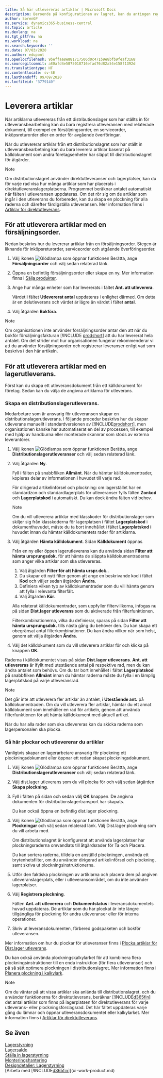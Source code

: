 ```yaml
---
title: Så här utlevereras artiklar | Microsoft Docs
description: Beroende på konfigurationen av lagret, kan du antingen registrera utleverans på relaterade avgående affärsdokumentet, till exempel försäljningsorder, direkt eller använda distributionslagerutleveransdokument som följer ett arbetsflöde och integreras i olika lageraktiviteter.
author: SorenGP
ms.service: dynamics365-business-central
ms.topic: article
ms.devlang: na
ms.tgt_pltfrm: na
ms.workload: na
ms.search.keywords: ''
ms.date: 07/03/2020
ms.author: edupont
ms.openlocfilehash: 9beffaa8e881717506d0c471b9e8bfb9feaf3168
ms.sourcegitcommit: a80afd4e5075018716efad76d82a54e158f1392d
ms.translationtype: HT
ms.contentlocale: sv-SE
ms.lasthandoff: 09/09/2020
ms.locfileid: "3779140"
---
```

# <a name="ship-items"></a>Leverera artiklar

När artiklarna utlevereras från ett distributionslager som har ställts in för utleveransbearbetning kan du bara registrera utleveransen med relaterade dokument, till exempel en försäljningsorder, en serviceorder, inköpsreturorder eller en order för avgående överföringar.

När du utlevererar artiklar från ett distributionslagret som har ställt in utleveransbearbetning kan du bara leverera artiklar baserat på källdokument som andra företagsenheter har släppt till distributionslagret för åtgärder.

> [!NOTE]
> Om distributionslagret använder direktutleveranser och lagerplatser, kan du för varje rad visa hur många artiklar som har placerats i direktutleveranslagerplatserna. Programmet beräknar antalet automatiskt när fälten i utleveransen uppdateras. Om det rör sig om de artiklar som ingår i den utleverans du förbereder, kan du skapa en plockning för alla raderna och därefter färdigställa utleveransen. Mer information finns i [Artiklar för direktutleverans](warehouse-how-to-cross-dock-items.md).

## <a name="to-ship-items-with-a-sales-order"></a>För att utleverera artiklar med en försäljningsorder.

Nedan beskrivs hur du levererar artiklar från en försäljningsorder. Stegen är liknande för inköpsreturorder, serviceorder och utgående överföringsorder.  

1. Välj ikonen ![Glödlampa som öppnar funktionen Berätta](media/ui-search/search_small.png "Berätta vad du vill göra"), ange **Försäljningsorder** och välj sedan relaterad länk.
2. Öppna en befintlig försäljningsorder eller skapa en ny. Mer information finns i [Sälja produkter](sales-how-sell-products.md).
3. Ange hur många enheter som har levererats i fältet **Ant. att utleverera**.

    Värdet i fältet **Utlevererat antal** uppdateras i enlighet därmed. Om detta är en delutleverans och värdet är lägre än värdet i fältet **antal**.
4. Välj åtgärden **Bokföra**.

> [!NOTE]
> Om organisationen inte använder försäljningsorder antar den att när du bokför försäljningsfakturan [!INCLUDE [prodshort](includes/prodshort.md)] att du har levererat hela antalet. Om det strider mot hur organisationen fungerar rekommenderar vi att du använder försäljningsorder och registrerar leveranser enligt vad som beskrivs i den här artikeln.

## <a name="to-ship-items-with-a-warehouse-shipment"></a>För att utleverera artiklar med en lagerutleverans.

Först kan du skapa ett utleveransdokument från ett källdokument för företag. Sedan kan du välja de angivna artiklarna för utleverans.

### <a name="to-create-a-warehouse-shipment"></a>Skapa en distributionslagerutleverans.

Medarbetare som är ansvarig för utleveransen skapar en distributionslagerutleverans. I följande procedur beskrivs hur du skapar utleverans manuellt i standardversionen av [!INCLUDE[prodshort](includes/prodshort.md)], men organisationen kanske har automatiserat en del av processen, till exempel med hjälp av handburna eller monterade skannrar som stöds av externa leverantörer.  

1. Välj ikonen ![Glödlampa som öppnar funktionen Berätta](media/ui-search/search_small.png "Berätta vad du vill göra"), ange **Distributionslagerutleveranser** och välj sedan relaterad länk.  
2. Välj åtgärden **Ny**.  

    Fyll i fälten på snabbfliken **Allmänt**. När du hämtar källdokumentrader, kopieras delar av informationen i huvudet till varje rad.  

    För dirigerad artikelinförsel och plockning: om lagerstället har en standardzon och standardlagerplats för utleveranser fylls fälten **Zonkod** och **Lagerplatskod** i automatiskt. Du kan dock ändra fälten vid behov.  

    > [!NOTE]  
    > Om du vill utleverera artiklar med klasskoder för distributionslager som skiljer sig från klasskoderna för lagerplatsen i fältet **Lagerplatskod** i dokumenthuvudet, måste du ta bort innehållet i fältet **Lagerplatskod** i huvudet innan du hämtar källdokumentets rader för artiklarna.  
3. Välj åtgärden **Hämta källdokument**. Sidan **Källdokument** öppnas.

    Från en ny eller öppen lagerutleverans kan du använda sidan **Filter att hämta ursprungsdok.** för att hämta de släppta källdokumentraderna som anger vilka artiklar som ska utlevereras.

    1. Välj åtgärden **Filter för att hämta urspr.dok.**.  
    2. Du skapar ett nytt filter genom att ange en beskrivande kod i fältet **Kod** och väljer sedan åtgärden **Ändra**.  
    3. Definiera vilken typ av källdokumentrader som du vill hämta genom att fylla i relevanta filterfält.  
    4. Välj åtgärden **Kör**.  

    Alla relaterat källdokumentrader, som uppfyller filtervillkorna, infogas nu på sidan **Dist.lager utleverans** som du aktiverade från filterfunktionen.  

    Filterkombinationerna, vilka du definierar, sparas på sidan **Filter att hämta ursprungsdok.** tills nästa gång du behöver den. Du kan skapa ett obegränsat antal filterkombinationer. Du kan ändra villkor när som helst, genom att välja åtgärden **Ändra**.

4. Välj det källdokument som du vill utleverera artiklar för och klicka på knappen **OK**.  

Raderna i källdokumentet visas på sidan **Dist.lager utleverans**. **Ant. att utlevereras** är ifyllt med utestående antal på respektive rad, men du kan ändra antalet som behövs. Om du tar bort innehållet i fältet **Lagerplatskod** på snabbfliken **Allmänt** innan du hämtar raderna måste du fylla i en lämplig lagerplatskod på varje utleveransrad.  

> [!NOTE]  
> Det går inte att utleverera fler artiklar än antalet, i **Utestående ant.** på källdokumentraden. Om du vill utleverera fler artiklar, hämtar du ett annat källdokument som innehåller en rad för artikeln, genom att använda filterfunktionen för att hämta källdokument med aktuell artikel.  

När du har alla rader som ska utlevereras kan du skicka raderna som lagerpersonalen ska plocka.

### <a name="to-pick-and-ship"></a>Så här plockar och utlevererar du artiklar

Vanligtvis skapar en lagerarbetare ansvarig för plockning ett plockningsdokument eller öppnar ett redan skapat plockningsdokument.  

1. Välj ikonen ![Glödlampa som öppnar funktionen Berätta](media/ui-search/search_small.png "Berätta vad du vill göra"), ange **Distributionslagerutleveranser** och välj sedan relaterad länk.
2. Välj dist.lager utleverans som du vill plocka för och välj sedan åtgärden **Skapa plockning**.
3. Fyll i fälten på sidan och sedan välj **OK** knappen. De angivna dokumenten för distributionslagertransport har skapats.

    Du kan också öppna en befintlig dist.lager plockning.
4. Välj ikonen ![Glödlampa som öppnar funktionen Berätta](media/ui-search/search_small.png "Berätta vad du vill göra"), ange **Plockningar** och välj sedan relaterad länk. Välj Dist.lager plockning som du vill arbeta med.

    Om distributionslagret är konfigurerat att använda lagerplatser har plockningsraderna omvandlats till åtgärdsrader för Ta och Placera.

    Du kan sortera raderna, tilldela en anställd plockningen, använda ett brytenhetsfilter, om du använder dirigerad artikelinförsel och plockning, samt skriva ut plockningsinstruktionerna.

5. Utför den faktiska plockningen av artiklarna och placera dem på angiven utleveranslagerplats, eller i utleveransområdet, om du inte använder lagerplatser.
6. Välj **Registrera plockning**.

    Fälten **Ant. att utleverera** och **Dokumentstatus** i leveransdokumentets huvud uppdateras. De artiklar som du har plockat är inte längre tillgängliga för plockning för andra utleveranser eller för interna operationer.
7. Skriv ut leveransdokumenten, förbered godspaketen och bokför utleveransen.

Mer information om hur du plockar för utleveranser finns i [Plocka artiklar för Dist.lager utleverans](warehouse-how-to-pick-items-for-warehouse-shipment.md).

Du kan också använda plockningskalkylarket för att kombinera flera plockningsinstruktioner till en enda instruktion (för flera utleveranser) och på så sätt optimera plockningen i distributionslagret. Mer information finns i [Planera plockning i kalkylark](warehouse-how-to-plan-picks-in-worksheets.md).

> [!NOTE]
> Om du väntar på att vissa artiklar ska anlända till distributionslagret, och du använder funktionerna för direktutleverans, beräknar [!INCLUDE[d365fin](includes/d365fin_md.md)] det antal artiklar som finns på lagerplatsen för direktutleverans för varje utleverans- eller plockningsförslagsrad. Det här fältet uppdateras varje gång du lämnar och öppnar utleveransdokumentet eller kalkylarket. Mer information finns i [Artiklar för direktutleverans](warehouse-how-to-cross-dock-items.md).

## <a name="see-also"></a>Se även

[Lagerstyrning](warehouse-manage-warehouse.md)  
[Lagersaldo](inventory-manage-inventory.md)  
[Ställa in lagerstyrning](warehouse-setup-warehouse.md)  
[Monteringshantering](assembly-assemble-items.md)  
[Designdetaljer: Lagerstyrning](design-details-warehouse-management.md)  
[Arbeta med [!INCLUDE[d365fin](includes/d365fin_md.md)]](ui-work-product.md)  
